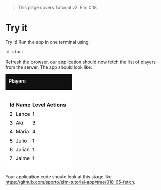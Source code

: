 > This page covers Tutorial v2. Elm 0.18.

# Try it

Try it! Run the app in one terminal using:

```bash
nf start
```

Refresh the browser, our application should now fetch the list of players from the server. The app should look like:

![Screenshot](screenshot.png)

Your application code should look at this stage like <https://github.com/sporto/elm-tutorial-app/tree/018-05-fetch>.
